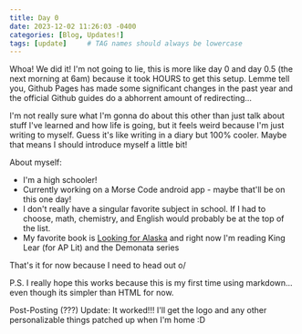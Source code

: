 ```yaml
---
title: Day 0
date: 2023-12-02 11:26:03 -0400
categories: [Blog, Updates!]
tags: [update]     # TAG names should always be lowercase
---
```

Whoa! We did it! I'm not going to lie, this is more like day 0 and day 0.5 (the next morning at 6am) because it took HOURS to get this setup. Lemme tell you, Github Pages has made some significant changes in the past year and the official Github guides do a abhorrent amount of redirecting... 

I'm not really sure what I'm gonna do about this other than just talk about stuff I've learned and how life is going, but it feels weird because I'm just writing to myself. Guess it's like writing in a diary but 100% cooler. Maybe that means I should introduce myself a little bit! 

About myself:
* I'm a high schooler!
* Currently working on a Morse Code android app - maybe that'll be on this one day!
* I don't really have a singular favorite subject in school. If I had to choose, math, chemistry, and English would probably be at the top of the list.
* My favorite book is <ins>Looking for Alaska</ins> and right now I'm reading King Lear (for AP Lit) and the Demonata series

That's it for now because I need to head out o/

P.S. I really hope this works because this is my first time using markdown... even though its simpler than HTML for now.

Post-Posting (???) Update: It worked!!! I'll get the logo and any other personalizable things patched up when I'm home :D